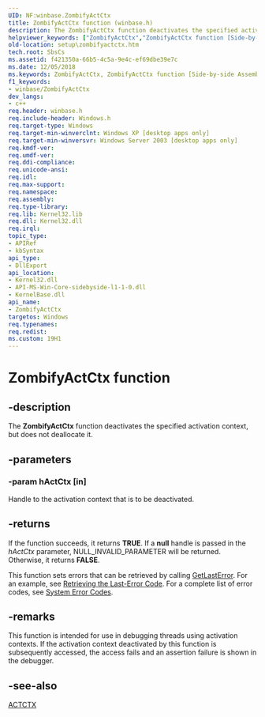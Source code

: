 ```yaml
---
UID: NF:winbase.ZombifyActCtx
title: ZombifyActCtx function (winbase.h)
description: The ZombifyActCtx function deactivates the specified activation context, but does not deallocate it.helpviewer_keywords: ["ZombifyActCtx","ZombifyActCtx function [Side-by-side Assemblies]","_win32_zombifyactctx","setup.zombifyactctx","winbase/ZombifyActCtx"]
old-location: setup\zombifyactctx.htm
tech.root: SbsCs
ms.assetid: f421350a-66b5-4c5a-9e4c-ef69dbe39e7c
ms.date: 12/05/2018
ms.keywords: ZombifyActCtx, ZombifyActCtx function [Side-by-side Assemblies], _win32_zombifyactctx, setup.zombifyactctx, winbase/ZombifyActCtx
f1_keywords:
- winbase/ZombifyActCtx
dev_langs:
- c++
req.header: winbase.h
req.include-header: Windows.h
req.target-type: Windows
req.target-min-winverclnt: Windows XP [desktop apps only]
req.target-min-winversvr: Windows Server 2003 [desktop apps only]
req.kmdf-ver: 
req.umdf-ver: 
req.ddi-compliance: 
req.unicode-ansi: 
req.idl: 
req.max-support: 
req.namespace: 
req.assembly: 
req.type-library: 
req.lib: Kernel32.lib
req.dll: Kernel32.dll
req.irql: 
topic_type:
- APIRef
- kbSyntax
api_type:
- DllExport
api_location:
- Kernel32.dll
- API-MS-Win-Core-sidebyside-l1-1-0.dll
- KernelBase.dll
api_name:
- ZombifyActCtx
targetos: Windows
req.typenames: 
req.redist: 
ms.custom: 19H1
---
```


# ZombifyActCtx function


## -description


The 
<b>ZombifyActCtx</b> function deactivates the specified activation context, but does not deallocate it.


## -parameters




### -param hActCtx [in]

Handle to the activation context that is to be deactivated.


## -returns



If the function succeeds, it returns <b>TRUE</b>. If a <b>null</b> handle is passed in the <i>hActCtx</i> parameter, NULL_INVALID_PARAMETER will be returned. Otherwise, it returns <b>FALSE</b>.

This function sets errors that can be retrieved by calling 
<a href="https://docs.microsoft.com/windows/desktop/api/errhandlingapi/nf-errhandlingapi-getlasterror">GetLastError</a>. For an example, see 
<a href="https://docs.microsoft.com/windows/desktop/Debug/retrieving-the-last-error-code">Retrieving the Last-Error Code</a>. For a complete list of error codes, see 
<a href="https://docs.microsoft.com/windows/desktop/Debug/system-error-codes">System Error Codes</a>.




## -remarks



This function is intended for use in debugging threads using activation contexts. If the activation context deactivated by this function is subsequently accessed, the access  fails and an assertion failure is shown in the debugger.




## -see-also




<a href="https://docs.microsoft.com/windows/desktop/api/winbase/ns-winbase-actctxa">ACTCTX</a>
 

 

